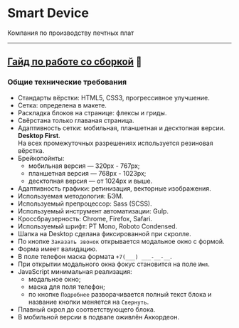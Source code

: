 # Smart Device
Компания по производству печтных плат

---

## [Гайд по работе со сборкой](/GUIDE.md) 📕

### Общие технические требования

* Стандарты вёрстки: HTML5, CSS3, прогрессивное улучшение.
* Сетка: определена в макете.
* Раскладка блоков на странице: флексы и гриды.
* Свёрстана только главаная страница.
* Адаптивность сетки: мобильная, планшетная и десктопная версии. **Desktop First**. <br>
На всех промежуточных разрешениях используется резиновая вёрстка.
* Брейкопойнты:
  - мобильная версия — 320px - 767px;
  - планшетная версия — 768px - 1023px;
  - десктопная версия — от 1024px и выше.
* Адаптивность графики: ретинизация, векторные изображения.
* Используемая методология: БЭМ.
* Используемый препроцессор: Sass (SCSS).
* Используемый инструмент автоматизации: Gulp.
* Кроссбраузерность: Chrome, Firefox, Safari.
* Используемый шрифт: PT Mono, Roboto Condensed.
* Шапка на Desktop сделана фиксированной при скролле.
* По кнопке `Заказать звонок` открывается модальное окно с формой.
* Форма имеет валидацию.
* В поле телефон маска формата `+7(___) ___-__-__`.
* При открытии модального окна фокус cтановится на поле `Имя`.
* JavaScript минимальная реализация:
  - модальное окно;
  - маска для поля телефон;
  - по кнопке `Подробнее` разворачивается полный текст блока и название кнопки меняется на `Свернуть`.
* Плавный скрол до соответствующего блока.
* В мобильной версии в подвале оживлён Аккордеон.
